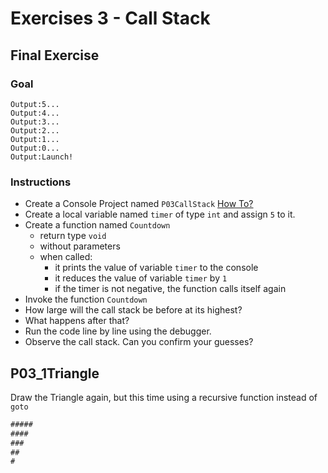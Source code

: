 # Exercises 3 - Call Stack

## Final Exercise

### Goal
```
Output:5...
Output:4...
Output:3...
Output:2...
Output:1...
Output:0...
Output:Launch!
```

### Instructions
- Create a Console Project named `P03CallStack` [How To?](https://gist\.github\.com/marczaku/a8b3c38c37e8876a46194a73ed24b1f2)
- Create a local variable named `timer` of type `int` and assign `5` to it.
- Create a function named `Countdown`
  - return type `void`
  - without parameters
  - when called:
    - it prints the value of variable `timer` to the console
    - it reduces the value of variable `timer` by `1`
    - if the timer is not negative, the function calls itself again
- Invoke the function `Countdown`
- How large will the call stack be before at its highest?
- What happens after that?
- Run the code line by line using the debugger. 
- Observe the call stack. Can you confirm your guesses?

## P03_1Triangle
Draw the Triangle again, but this time using a recursive function instead of `goto`

```csharp
#####
####
###
##
#
```